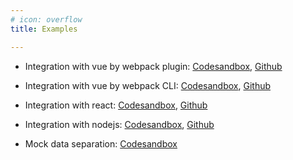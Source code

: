 ```yaml
---
# icon: overflow
title: Examples

---
```


- Integration with vue by webpack plugin:
  [Codesandbox](https://codesandbox.io/s/tender-bird-te01lt),
  [Github](https://github.com/huturen/http-request-mock-integration-with-vue-by-webpack-plugin)

- Integration with vue by webpack CLI:
  [Codesandbox](https://codesandbox.io/s/hardcore-wright-y3lixj),
  [Github](https://github.com/huturen/http-request-mock-integration-with-vue-by-cli)

- Integration with react:
  [Codesandbox](https://codesandbox.io/s/charming-mayer-gij9yd),
  [Github](https://github.com/huturen/http-request-mock-integration-with-react-by-cli)

- Integration with nodejs:
  [Codesandbox](https://codesandbox.io/s/objective-snowflake-txt9qc),
  [Github](https://github.com/huturen/http-request-mock-integration-with-nodejs)

- Mock data separation:
  [Codesandbox](https://codesandbox.io/s/fwicq9)
